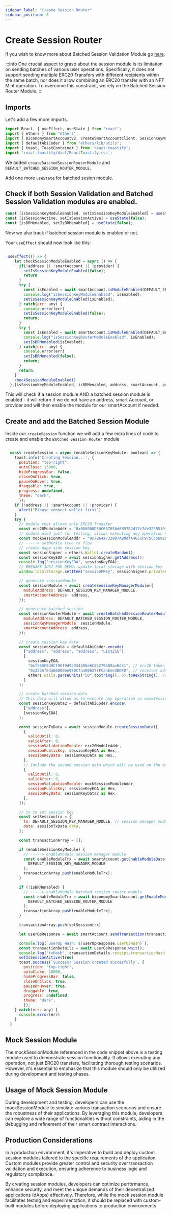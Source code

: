 ```yaml
---
sidebar_label: "Create Session Router"
sidebar_position: 6
---
```


# Create Session Router

If you wish to know more about Batched Session Validation Module go [here](/Modules/BatchedSession).

:::info
One crucial aspect to grasp about the session module is its limitation on sending batches of various user operations. Specifically, it does not support sending multiple ERC20 Transfers with different recipients within the same batch, nor does it allow combining an ERC20 transfer with an NFT Mint operation. To overcome this constraint, we rely on the Batched Session Router Module.
:::

## Imports

Let's add a few more imports.

```javascript
import React, { useEffect, useState } from "react";
import { ethers } from "ethers";
import { BiconomySmartAccountV2, createSmartAccountClient, SessionKeyManagerModule, DEFAULT_SESSION_KEY_MANAGER_MODULE, createSessionKeyManagerModule, createBatchedSessionRouterModule, DEFAULT_BATCHED_SESSION_ROUTER_MODULE } from "@biconomy/account"
import { defaultAbiCoder } from "ethers/lib/utils";
import { toast, ToastContainer } from 'react-toastify';
import 'react-toastify/dist/ReactToastify.css';
```

We added `createBatchedSessionRouterModule` and `DEFAULT_BATCHED_SESSION_ROUTER_MODULE`.

Add one more `useState` for batched sesion module.

## Check if both Session Validation and Batched Session Validation modules are enabled.

```javascript
const [isSessionKeyModuleEnabled, setIsSessionKeyModuleEnabled] = useState(false);
const [isSessionActive, setIsSessionActive] = useState(false);
const [isBRMenabled, setIsBRMenabled] = useState(false);
```

Now we also track if batched session module is enabled or not.

Your `useEffect` should now look like this:

```javascript

 useEffect(() => {
    let checkSessionModuleEnabled = async () => {
      if(!address || !smartAccount || !provider) {
        setIsSessionKeyModuleEnabled(false);
        return
      }
      try {
        const isEnabled = await smartAccount.isModuleEnabled(DEFAULT_SESSION_KEY_MANAGER_MODULE)
        console.log("isSessionKeyModuleEnabled", isEnabled);
        setIsSessionKeyModuleEnabled(isEnabled);
      } catch(err: any) {
        console.error(err)
        setIsSessionKeyModuleEnabled(false);
        return;
      }
      try {
        const isEnabled = await smartAccount.isModuleEnabled(DEFAULT_BATCHED_SESSION_ROUTER_MODULE)
        console.log("isSessionKeyRouterModuleEnabled", isEnabled);
        setIsBRMenabled(isEnabled);
      } catch(err: any) {
        console.error(err)
        setIsBRMenabled(false);
        return;
      }
      return;
    }
    checkSessionModuleEnabled()
  },[isSessionKeyModuleEnabled, isBRMenabled, address, smartAccount, provider])

```

This will check if a session module AND a batched session module is enabled - it will return if we do not have an address, smart Account, or provider and will then enable the module for our smartAccount if needed.

## Create and add the Batched Session Module

Inside our `createSession` function we will add a few extra lines of code to create and enable the `Batched Session Router` module

```javascript

  const createSession = async (enableSessionKeyModule: boolean) => {
    toast.info('Creating Session...', {
      position: "top-right",
      autoClose: 15000,
      hideProgressBar: false,
      closeOnClick: true,
      pauseOnHover: true,
      draggable: true,
      progress: undefined,
      theme: "dark",
      });
    if (!address || !smartAccount || !provider) {
      alert("Please connect wallet first")
    }
    try {
      // module that allows only ERC20 Transfer
      const erc20ModuleAddr = "0x000000D50C68705bd6897B2d17c7de32FB519fDA"
      // module used just for testing, allows executing any operation not just ERC20 transfers
      const mockSessionModuleAddr = "0x7Ba4a7338D7A90dfA465cF975Cc6691812C3772E";
      // -----> setMerkle tree tx flow
      // create dapp side session key
      const sessionSigner = ethers.Wallet.createRandom();
      const sessionKeyEOA = await sessionSigner.getAddress();
      console.log("sessionKeyEOA", sessionKeyEOA);
      // BREWARE JUST FOR DEMO: update local storage with session key
      window.localStorage.setItem("sessionPKey", sessionSigner.privateKey);

      // generate sessionModule
      const sessionModule = await createSessionKeyManagerModule({
        moduleAddress: DEFAULT_SESSION_KEY_MANAGER_MODULE,
        smartAccountAddress: address,
      });

      // genereate batched session
      const sessionRouterModule = await createBatchedSessionRouterModule({
        moduleAddress: DEFAULT_BATCHED_SESSION_ROUTER_MODULE,
        sessionKeyManagerModule: sessionModule,
        smartAccountAddress: address,
      });

      // create session key data
      const sessionKeyData = defaultAbiCoder.encode(
        ["address", "address", "address", "uint256"],
        [
          sessionKeyEOA,
          "0xf555F8d9Cf90f9d95D34488e6C852796D9acBd31", // erc20 token address
          "0x322Af0da66D00be980C7aa006377FCaaEee3BDFD", // receiver address
          ethers.utils.parseUnits("50".toString(), 6).toHexString(), // 50 usdc amount
        ]
      );

      // create batched session data
      // This data will allow us to execute any operation on mockSessionModule as long as it comes from sessionKeyEOA
      const sessionKeyData2 = defaultAbiCoder.encode(
        ["address"],
        [sessionKeyEOA]
      );

      const sessionTxData = await sessionModule.createSessionData([
        {
          validUntil: 0,
          validAfter: 0,
          sessionValidationModule: erc20ModuleAddr,
          sessionPublicKey: sessionKeyEOA as Hex,,
          sessionKeyData: sessionKeyData as Hex,,
        },
        // Include the second session data which will be used on the batched session router
        {
          validUntil: 0,
          validAfter: 0,
          sessionValidationModule: mockSessionModuleAddr, 
          sessionPublicKey: sessionKeyEOA as Hex,
          sessionKeyData: sessionKeyData2 as Hex,
        },
      ]);

      // tx to set session key
      const setSessiontrx = {
        to: DEFAULT_SESSION_KEY_MANAGER_MODULE, // session manager module address
        data: sessionTxData.data,
      };

      const transactionArray = [];

      if (enableSessionKeyModule) {
        // -----> enableModule session manager module
        const enableModuleTrx = await smartAccount.getEnableModuleData(
          DEFAULT_SESSION_KEY_MANAGER_MODULE
        );
        transactionArray.push(enableModuleTrx);
      }

      if (!isBRMenabled) {
        // -----> enableModule batched session router module
        const enableModuleTrx = await biconomySmartAccount.getEnableModuleData(
          DEFAULT_BATCHED_SESSION_ROUTER_MODULE
        );
        transactionArray.push(enableModuleTrx);
      }

      transactionArray.push(setSessiontrx)

      let userOpResponse = await smartAccount.sendTransaction(transactionArray);

      console.log(`userOp Hash: ${userOpResponse.userOpHash}`);
      const transactionDetails = await userOpResponse.wait();
      console.log("txHash", transactionDetails.receipt.transactionHash);
      setIsSessionActive(true)
      toast.success(`Success! Session created succesfully`, {
        position: "top-right",
        autoClose: 18000,
        hideProgressBar: false,
        closeOnClick: true,
        pauseOnHover: true,
        draggable: true,
        progress: undefined,
        theme: "dark",
        });
    } catch(err: any) {
      console.error(err)
    }
  }

```

## Mock Session Module
The mockSessionModule referenced in the code snippet above is a testing module used to demonstrate session functionality. It allows executing any operation, not just ERC20 transfers, facilitating thorough testing scenarios. However, it's essential to emphasize that this module should only be utilized during development and testing phases.

## Usage of Mock Session Module
During development and testing, developers can use the mockSessionModule to simulate various transaction scenarios and ensure the robustness of their applications. By leveraging this module, developers can explore a wide range of functionalities without constraints, aiding in the debugging and refinement of their smart contract interactions.

## Production Considerations
In a production environment, it's imperative to build and deploy custom session modules tailored to the specific requirements of the application. Custom modules provide greater control and security over transaction validation and execution, ensuring adherence to business logic and regulatory compliance.

By creating session modules, developers can optimize performance, enhance security, and meet the unique demands of their decentralized applications (dApps) effectively. Therefore, while the mock session module facilitates testing and experimentation, it should be replaced with custom-built modules before deploying applications to production environments
